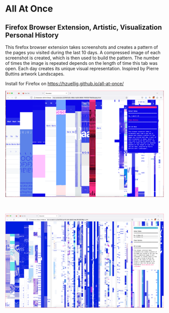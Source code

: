 # All At Once
## Firefox Browser Extension, Artistic, Visualization Personal History

This firefox browser extension takes screenshots and creates a pattern of the pages you visited during the last 10 days. A compressed image of each screenshot is created, which is then used to build the pattern. The number of times the image is repeated depends on the length of time this tab was open. Each day creates its unique visual representation. Inspired by Pierre Buttins artwork Landscapes.

Install for Firefox on https://hzuellig.github.io/all-at-once/

<img src="img2.png" width="600" style="margin-bottom:50px; border:1px solid pink"/><br/>
<img src="img4.png" width="600" style="margin-bottom:50px; border:1px solid pink"/>
